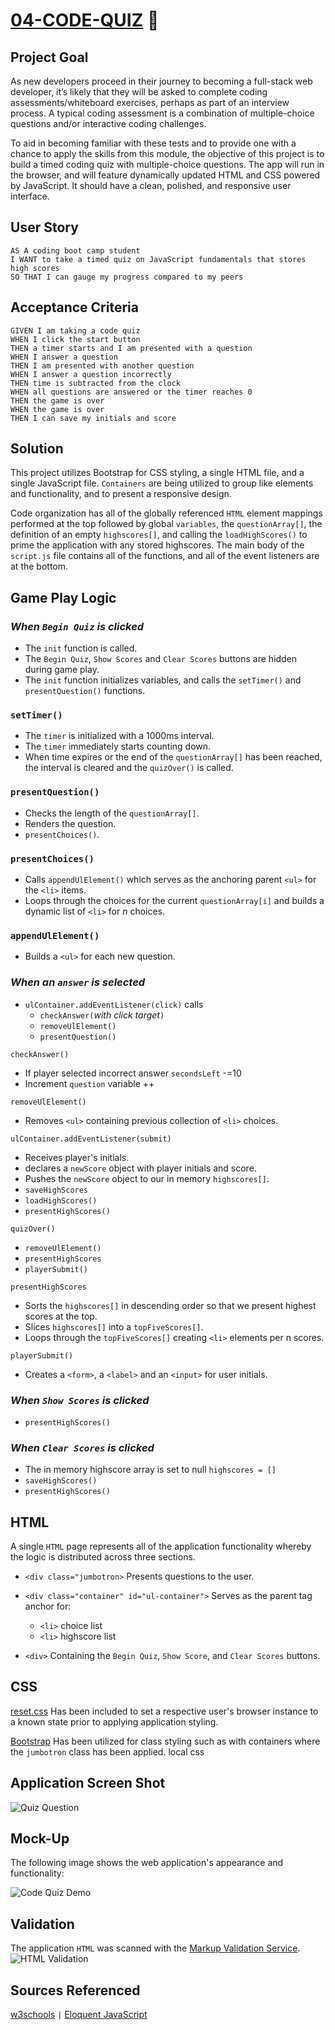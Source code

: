 # [**04-CODE-QUIZ**](https://larrymcconville.github.io/04-code-quiz/) :link:

## Project Goal

As new developers proceed in their journey to becoming a full-stack web developer, it’s likely that they will be asked to complete coding assessments/whiteboard exercises, perhaps as part of an interview process. A typical coding assessment is a combination of multiple-choice questions and/or interactive coding challenges.

To aid in becoming familiar with these tests and to provide one with a chance to apply the skills from this module, the objective of this project is to build a timed coding quiz with multiple-choice questions. The app will run in the browser, and will feature dynamically updated HTML and CSS powered by JavaScript. It should have a clean, polished, and responsive user interface.

## User Story

```
AS A coding boot camp student
I WANT to take a timed quiz on JavaScript fundamentals that stores high scores
SO THAT I can gauge my progress compared to my peers
```

## Acceptance Criteria

```
GIVEN I am taking a code quiz
WHEN I click the start button
THEN a timer starts and I am presented with a question
WHEN I answer a question
THEN I am presented with another question
WHEN I answer a question incorrectly
THEN time is subtracted from the clock
WHEN all questions are answered or the timer reaches 0
THEN the game is over
WHEN the game is over
THEN I can save my initials and score
```

## Solution

This project utilizes Bootstrap for CSS styling, a single HTML file, and a single JavaScript file. `Containers` are being utilized to group like elements and functionality, and to present a responsive design.

Code organization has all of the globally referenced `HTML` element mappings performed at the top followed by global `variables`, the `questionArray[]`, the definition of an empty `highscores[]`, and calling the `loadHighScores()` to prime the application with any stored highscores. The main body of the `script.js` file contains all of the functions, and all of the event listeners are at the bottom.

## Game Play Logic

### _When `Begin Quiz` is clicked_

- The `init` function is called.
- The `Begin Quiz`, `Show Scores` and `Clear Scores` buttons are hidden during game play.
- The `init` function initializes variables, and calls the `setTimer()` and `presentQuestion()` functions.

### `setTimer()`

- The `timer` is initialized with a 1000ms interval.
- The `timer` immediately starts counting down.
- When time expires or the end of the `questionArray[]` has been reached, the interval is cleared and the `quizOver()` is called.

### `presentQuestion()`

- Checks the length of the `questionArray[]`.
- Renders the question.
- `presentChoices()`.

### `presentChoices()`

- Calls `appendUlElement()` which serves as the anchoring parent `<ul>` for the `<li>` items.
- Loops through the choices for the current `questionArray[i]` and builds a dynamic list of `<li>` for _n_ choices.

### `appendUlElement()`

- Builds a `<ul>` for each new question.

### _When an `answer` is selected_

- `ulContainer.addEventListener(click)` calls
  - `checkAnswer(`_with click target_`)`
  - `removeUlElement()`
  - `presentQuestion()`

`checkAnswer()`

- If player selected incorrect answer `secondsLeft` -=10
- Increment `question` variable ++

`removeUlElement()`

- Removes `<ul>` containing previous collection of `<li>` choices.

`ulContainer.addEventListener(submit)`

- Receives player's initials.
- declares a `newScore` object with player initials and score.
- Pushes the `newScore` object to our in memory `highscores[]`.
- `saveHighScores`
- `loadHighScores()`
- `presentHighScores()`

`quizOver()`

- `removeUlElement()`
- `presentHighScores`
- `playerSubmit()`

`presentHighScores`

- Sorts the `highscores[]` in descending order so that we present highest scores at the top.
- Slices `highscores[]` into a `topFiveScores[]`.
- Loops through the `topFiveScores[]` creating `<li>` elements per n scores.

`playerSubmit()`

- Creates a `<form>`, a `<label>` and an `<input>` for user initials.

### _When `Show Scores` is clicked_

- `presentHighScores()`

### _When `Clear Scores` is clicked_

- The in memory highscore array is set to null `highscores = []`
- `saveHighScores()`
- `presentHighScores()`

## HTML

A single `HTML` page represents all of the application functionality whereby the logic is distributed across three sections.

- `<div class="jumbotron>` Presents questions to the user.

- `<div class="container" id="ul-container">` Serves as the parent tag anchor for:

  - `<li>` choice list
  - `<li>` highscore list

- `<div>` Containing the `Begin Quiz`, `Show Score`, and `Clear Scores` buttons.

## CSS

[reset.css](http://meyerweb.com/eric/tools/css/reset/) Has been included to set a respective user's browser instance to a known state prior to applying application styling.

[Bootstrap](https://getbootstrap.com/) Has been utilized for class styling such as with containers where the `jumbotron` class has been applied.
local css

## Application Screen Shot

![Quiz Question](./images/quiz-question.png)

## Mock-Up

The following image shows the web application's appearance and functionality:

![Code Quiz Demo](./images/04-web-apis-homework-demo.gif)

## Validation

The application `HTML` was scanned with the [Markup Validation Service](https://validator.w3.org/).
![HTML Validation](./images/validator.w3.org.png)

## Sources Referenced

[w3schools](https://www.w3schools.com/quiztest/quiztest.asp?qtest=JS) `|`
[Eloquent JavaScript](https://eloquentjavascript.net)
